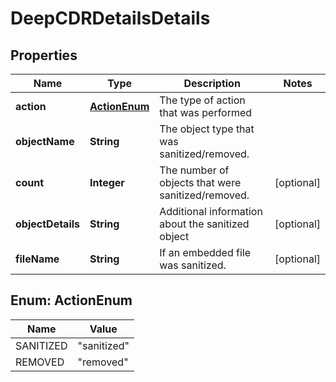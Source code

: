 

# DeepCDRDetailsDetails

## Properties

Name | Type | Description | Notes
------------ | ------------- | ------------- | -------------
**action** | [**ActionEnum**](#ActionEnum) | The type of action that was performed | 
**objectName** | **String** | The object type that was sanitized/removed. | 
**count** | **Integer** | The number of objects that were sanitized/removed. |  [optional]
**objectDetails** | **String** | Additional information about the sanitized object |  [optional]
**fileName** | **String** | If an embedded file was sanitized. |  [optional]



## Enum: ActionEnum

Name | Value
---- | -----
SANITIZED | &quot;sanitized&quot;
REMOVED | &quot;removed&quot;



